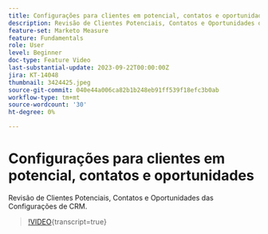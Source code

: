 ```yaml
---
title: Configurações para clientes em potencial, contatos e oportunidades
description: Revisão de Clientes Potenciais, Contatos e Oportunidades das Configurações de CRM.
feature-set: Marketo Measure
feature: Fundamentals
role: User
level: Beginner
doc-type: Feature Video
last-substantial-update: 2023-09-22T00:00:00Z
jira: KT-14048
thumbnail: 3424425.jpeg
source-git-commit: 040e44a006ca82b1b248eb91ff539f18efc3b0ab
workflow-type: tm+mt
source-wordcount: '30'
ht-degree: 0%

---
```



# Configurações para clientes em potencial, contatos e oportunidades

Revisão de Clientes Potenciais, Contatos e Oportunidades das Configurações de CRM.

>[!VIDEO](https://video.tv.adobe.com/v/3424425/?learn=on){transcript=true}
